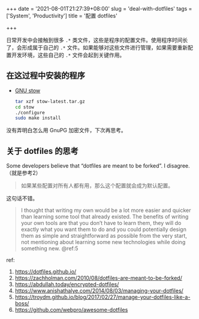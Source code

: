 +++
date = '2021-08-01T21:27:39+08:00'
slug = 'deal-with-dotfiles'
tags = ['System', 'Productivity']
title = '配置 dotfiles'

+++

日常开发中会接触到很多 `.*` 类文件，这些是程序的配置文件。使用程序时间长了，会形成属于自己的 `.*` 文件。如果能够对这些文件进行管理，如果需要重新配置开发环境，这些自己的 `.*` 文件会起到关键作用。

## 在这过程中安装的程序

- [GNU stow](https://www.gnu.org/software/stow/)
  
  ```sh
  tar xzf stow-latest.tar.gz
  cd stow
  ./configure
  sudo make install
  ```

没有弄明白怎么用 GnuPG 加密文件，下次再思考。

## 关于 dotfiles 的思考

Some developers believe that “dotfiles are meant to be forked”. I disagree.（就是参考2）

> 如果某些配置对所有人都有用，那么这个配置就会成为默认配置。

这句话不错。

> I thought that writing my own would be a lot more easier and quicker than learning some tool that already existed. The benefits of writing your own tools are that you don’t have to learn them, they will do exactly what you want them to do and you could potentially design them as simple and straightforward as possible from the very start, not mentioning about learning some new technologies while doing something new. @ref:5

ref:

1. <https://dotfiles.github.io/>
2. <https://zachholman.com/2010/08/dotfiles-are-meant-to-be-forked/>
3. <https://abdullah.today/encrypted-dotfiles/>
4. <https://www.anishathalye.com/2014/08/03/managing-your-dotfiles/>
5. <https://troydm.github.io/blog/2017/02/27/manage-your-dotfiles-like-a-boss/>
6. <https://github.com/webpro/awesome-dotfiles>
